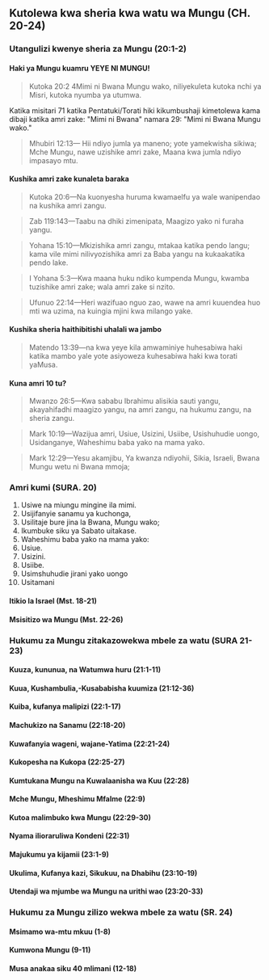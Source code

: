 ## Kutolewa kwa sheria kwa watu wa Mungu (CH. 20-24)

### Utangulizi kwenye sheria za Mungu (20:1-2)

#### Haki ya Mungu kuamru YEYE NI MUNGU!

> Kutoka 20:2 4Mimi ni Bwana Mungu wako, niliyekuleta kutoka nchi ya Misri, kutoka nyumba ya utumwa.

Katika misitari 71 katika Pentatuki/Torati hiki kikumbushaji kimetolewa kama dibaji katika amri zake: "Mimi ni Bwana" namara 29: "Mimi ni Bwana Mungu wako."

> Mhubiri 12:13— Hii ndiyo jumla ya maneno; yote yamekwisha sikiwa; Mche Mungu, nawe uzishike amri zake, Maana kwa jumla ndiyo impasayo mtu.

#### Kushika amri zake kunaleta baraka

> Kutoka 20:6—Na kuonyesha huruma kwamaelfu ya wale wanipendao na kushika amri zangu.

> Zab 119:143—Taabu na dhiki zimenipata, Maagizo yako ni furaha yangu.

> Yohana 15:10—Mkizishika amri zangu, mtakaa katika pendo langu; kama vile mimi nilivyozishika amri za Baba yangu na kukaakatika pendo lake.

> I Yohana 5:3—Kwa maana huku ndiko kumpenda Mungu, kwamba tuzishike amri zake; wala amri zake si nzito.

> Ufunuo 22:14—Heri wazifuao nguo zao, wawe na amri kuuendea huo mti wa uzima, na kuingia mjini kwa milango yake.

#### Kushika sheria haithibitishi uhalali wa jambo

> Matendo 13:39—na kwa yeye kila amwaminiye huhesabiwa haki katika mambo yale yote asiyoweza kuhesabiwa haki kwa torati yaMusa.

#### Kuna amri 10 tu?

> Mwanzo 26:5—Kwa sababu Ibrahimu alisikia sauti yangu, akayahifadhi maagizo yangu, na amri zangu, na hukumu zangu, na sheria zangu.

> Mark 10:19—Wazijua amri, Usiue, Usizini, Usiibe, Usishuhudie uongo, Usidanganye, Waheshimu baba yako na mama yako.

> Mark 12:29—Yesu akamjibu, Ya kwanza ndiyohii, Sikia, Israeli, Bwana Mungu wetu ni Bwana mmoja;

### Amri kumi (SURA. 20)

1. Usiwe na miungu mingine ila mimi.
2. Usijifanyie sanamu ya kuchonga,
3. Usilitaje bure jina la Bwana, Mungu wako;
4. Ikumbuke siku ya Sabato uitakase.
5. Waheshimu baba yako na mama yako:
6. Usiue.
7. Usizini.
8. Usiibe.
9. Usimshuhudie jirani yako uongo
10. Usitamani

#### Itikio la Israel (Mst. 18-21)

#### Msisitizo wa Mungu (Mst. 22-26)

### Hukumu za Mungu zitakazowekwa mbele za watu (SURA 21-23)

#### Kuuza, kununua, na Watumwa huru (21:1-11)

#### Kuua, Kushambulia,-Kusababisha kuumiza (21:12-36)

#### Kuiba, kufanya malipizi (22:1-17)

#### Machukizo na Sanamu (22:18-20)

#### Kuwafanyia wageni, wajane-Yatima (22:21-24)

#### Kukopesha na Kukopa (22:25-27)

#### Kumtukana Mungu na Kuwalaanisha wa Kuu (22:28)

#### Mche Mungu, Mheshimu Mfalme (22:9)

#### Kutoa malimbuko kwa Mungu (22:29-30)

#### Nyama ilioraruliwa Kondeni (22:31)

#### Majukumu ya kijamii (23:1-9)

#### Ukulima, Kufanya kazi, Sikukuu, na Dhabihu (23:10-19)

#### Utendaji wa mjumbe wa Mungu na urithi wao (23:20-33)

### Hukumu za Mungu zilizo wekwa mbele za watu (SR. 24)

#### Msimamo wa-mtu mkuu (1-8)

#### Kumwona Mungu (9-11)

#### Musa anakaa siku 40 mlimani (12-18)
